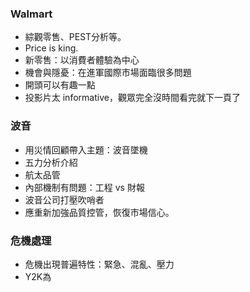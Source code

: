 ### Walmart

* 綜觀零售、PEST分析等。
* Price is king.
* 新零售：以消費者體驗為中心
* 機會與隱憂：在進軍國際市場面臨很多問題
* 開頭可以有趣一點
* 投影片太 informative，觀眾完全沒時間看完就下一頁了

### 波音

* 用災情回顧帶入主題：波音墜機
* 五力分析介紹
* 航太品管
* 內部機制有問題：工程 vs 財報
* 波音公司打壓吹哨者
* 應重新加強品質控管，恢復市場信心。

### 危機處理

* 危機出現普遍特性：緊急、混亂、壓力
* Y2K為